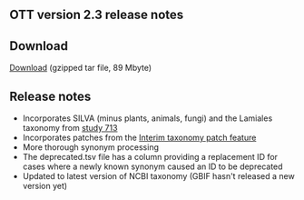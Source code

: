 ## OTT version 2.3 release notes

## Download

[Download](http://files.opentreeoflife.org/ott/ott2.3.tgz) (gzipped tar file, 89 Mbyte) 

## Release notes

* Incorporates SILVA (minus plants, animals, fungi) and the Lamiales taxonomy from 
  [study 713](http://reelab.net/phylografter/study/view/713)
* Incorporates patches from the [Interim taxonomy patch feature](Interim-taxonomy-file-format.md)
* More thorough synonym processing
* The deprecated.tsv file has a column providing a replacement ID for cases 
  where a newly known synonym caused an ID to be deprecated
* Updated to latest version of NCBI taxonomy (GBIF hasn't released a new version yet)

